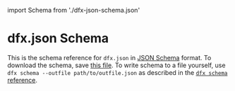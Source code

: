 import Schema from './dfx-json-schema.json'

# dfx.json Schema

This is the schema reference for `dfx.json` in [JSON Schema](https://json-schema.org) format.
To download the schema, save [this file](./dfx-json-schema.json).
To write schema to a file yourself, use `dfx schema --outfile path/to/outfile.json` as described in the [`dfx schema` reference](./cli-reference/dfx-schema.md).

<Schema />